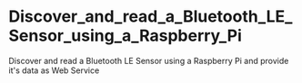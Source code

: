 Discover_and_read_a_Bluetooth_LE_Sensor_using_a_Raspberry_Pi
============================================================

Discover and read a Bluetooth LE Sensor using a Raspberry Pi and provide it's data as Web Service

